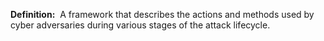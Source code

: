 **Definition:** 
 A framework that describes the actions and methods used by cyber adversaries during various stages of the attack lifecycle.